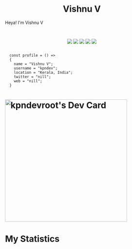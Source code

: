 <h1 align="center">
  <b>Vishnu V</b>
</h1>

Heya! I'm Vishnu V

<br>
<p>
<div align="center">
  <img src="https://img.shields.io/badge/React-20232A?style=for-the-badge&logo=react&logoColor=61DAFB">
  <img src="https://img.shields.io/badge/Node.js-43853D?style=for-the-badge&logo=node.js&logoColor=white">
  <img src="https://img.shields.io/badge/-MONGO DB-98b982?style=for-the-badge&logo=mongodb&logoColor=98b982&labelColor=282828">
  <img src="https://img.shields.io/badge/Bootstrap-563D7C?style=for-the-badge&logo=bootstrap&logoColor=white">
  <img src="https://img.shields.io/badge/Amazon_AWS-232F3E?style=for-the-badge&logo=amazon-aws&logoColor=white">
</div>
</p>

```javasript
    
  const profile = () => 
  {
    name = "Vishnu V";
    username = "kpndev";
    location = "Kerala, India";
    twitter = "nill";
    web = "nill";
  }
````
# <a href="https://app.daily.dev/kpndev_root"><img src="https://api.daily.dev/devcards/c5271094f2d64827807eff4b04a272f3.png?r=sqk" width="400" alt="kpndevroot's Dev Card"/></a>
# My Statistics

<!---![github stats](https://github-readme-stats.vercel.app/api?username=kpndevroot&theme=blue-green)--->


